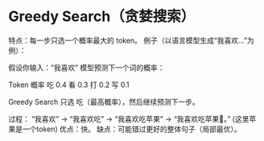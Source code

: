 # Greedy Search（贪婪搜索）
特点：每一步只选一个概率最大的 token。
例子（以语言模型生成“我喜欢...”为例）：

假设你输入：“我喜欢”
模型预测下一个词的概率：

Token	概率
吃		0.4
看		0.3
打		0.2
写		0.1

Greedy Search 只选 吃（最高概率），然后继续预测下一步。

过程：
“我喜欢” → “我喜欢吃” → “我喜欢吃苹果” → “我喜欢吃苹果🍎。”
(这里苹果是一个token)
优点：快。
缺点：可能错过更好的整体句子（局部最优）。
